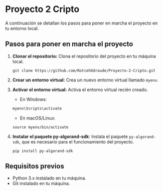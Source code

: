 # Proyecto 2 Cripto

A continuación se detallan los pasos para poner en marcha el proyecto en tu entorno local.

## Pasos para poner en marcha el proyecto

1. **Clonar el repositorio:** Clona el repositorio del proyecto en tu máquina local.

    ```shell
    git clone https://github.com/RotcehOdraude/Proyecto-2-Cripto.git
    ```

2. **Crear un entorno virtual:** Crea un nuevo entorno virtual llamado `myenv`.

3. **Activar el entorno virtual:** Activa el entorno virtual recién creado.

   - En Windows:

    ``` bash
    myenv\Scripts\activate
    ```

   - En macOS/Linux:

    ``` shell
    source myenv/bin/activate
    ```

4. **Instalar el paquete py-algorand-sdk**: Instala el paquete `py-algorand-sdk`, que es necesario para el funcionamiento del proyecto.

    ``` shell
    pip install py-algorand-sdk
    ```

## Requisitos previos

- Python 3.x instalado en tu máquina.
- Git instalado en tu máquina.
